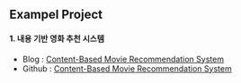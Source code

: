 ## Exampel Project

#### 1. 내용 기반 영화 추천 시스템
- Blog : [Content-Based Movie Recommendation System](https://oneul-hyeon.tistory.com/493)
- Github : [Content-Based Movie Recommendation System](https://github.com/Oneul-hyeon/Intriduction-to-NLP-using-Deep-Learning/blob/main/Content-Based%20Movie%20Recommendation%20System.ipynb)
